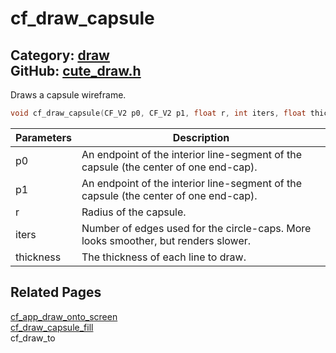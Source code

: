 [](../header.md ':include')

# cf_draw_capsule

Category: [draw](/api_reference?id=draw)  
GitHub: [cute_draw.h](https://github.com/RandyGaul/cute_framework/blob/master/include/cute_draw.h)  
---

Draws a capsule wireframe.

```cpp
void cf_draw_capsule(CF_V2 p0, CF_V2 p1, float r, int iters, float thickness);
```

Parameters | Description
--- | ---
p0 | An endpoint of the interior line-segment of the capsule (the center of one end-cap).
p1 | An endpoint of the interior line-segment of the capsule (the center of one end-cap).
r | Radius of the capsule.
iters | Number of edges used for the circle-caps. More looks smoother, but renders slower.
thickness | The thickness of each line to draw.

## Related Pages

[cf_app_draw_onto_screen](/app/cf_app_draw_onto_screen.md)  
[cf_draw_capsule_fill](/draw/cf_draw_capsule_fill.md)  
cf_draw_to  
